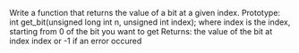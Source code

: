 Write a function that returns the value of a bit at a given index. Prototype: int get_bit(unsigned long int n, unsigned int index);
where index is the index, starting from 0 of the bit you want to get Returns: the value of the bit at index index or -1 if an error occured
